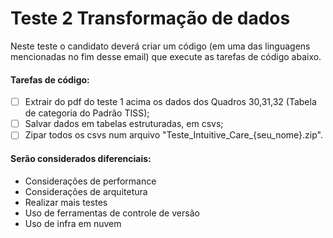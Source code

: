 # Teste 2 Transformação de dados

Neste teste o candidato deverá criar um código (em uma das linguagens mencionadas no fim desse email) que execute as tarefas de código abaixo.

#### Tarefas de código:

- [ ] Extrair do pdf do teste 1 acima os dados dos Quadros 30,31,32 (Tabela de categoria do Padrão TISS);
- [ ] Salvar dados em tabelas estruturadas, em csvs;
- [ ] Zipar todos os csvs num arquivo "Teste_Intuitive_Care_{seu_nome}.zip".

#### Serão considerados diferenciais:
- Considerações de performance
- Considerações de arquitetura
- Realizar mais testes
- Uso de ferramentas de controle de versão
- Uso de infra em nuvem